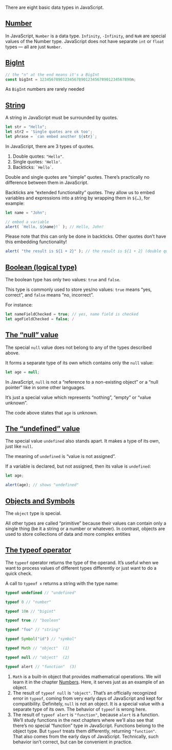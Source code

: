 
There are eight basic data types in JavaScript.

## [Number](https://javascript.info/types#number)

In JavaScript, `Number` is a data type. `Infinity`, `-Infinity`, and `NaN` are special values of the Number type. JavaScript does not have separate `int` or `float` types — all are just `Number`.


## [BigInt](https://javascript.info/types#bigint-type)

```javascript
// the "n" at the end means it's a BigInt
const bigInt = 1234567890123456789012345678901234567890n;
```

As `BigInt` numbers are rarely needed


## [String](https://javascript.info/types#string)

A string in JavaScript must be surrounded by quotes.

```javascript
let str = "Hello";
let str2 = 'Single quotes are ok too';
let phrase = `can embed another ${str}`;
```

In JavaScript, there are 3 types of quotes.

1. Double quotes: `"Hello"`.
2. Single quotes: `'Hello'`.
3. Backticks: `` `Hello` ``.

Double and single quotes are “simple” quotes. There’s practically no difference between them in JavaScript.

Backticks are “extended functionality” quotes. They allow us to embed variables and expressions into a string by wrapping them in `${…}`, for example:

[](https://javascript.info/types# "run")

[](https://javascript.info/types# "open in sandbox")

```javascript
let name = "John";

// embed a variable
alert( `Hello, ${name}!` ); // Hello, John!
```

Please note that this can only be done in backticks. Other quotes don’t have this embedding functionality!

```javascript
alert( "the result is ${1 + 2}" ); // the result is ${1 + 2} (double qu
```


## [Boolean (logical type)](https://javascript.info/types#boolean-logical-type)

The boolean type has only two values: `true` and `false`.

This type is commonly used to store yes/no values: `true` means “yes, correct”, and `false` means “no, incorrect”.

For instance:

```javascript
let nameFieldChecked = true; // yes, name field is checked
let ageFieldChecked = false; /
```

## [The “null” value](https://javascript.info/types#the-null-value)

The special `null` value does not belong to any of the types described above.

It forms a separate type of its own which contains only the `null` value:

```javascript
let age = null;
```

In JavaScript, `null` is not a “reference to a non-existing object” or a “null pointer” like in some other languages.

It’s just a special value which represents “nothing”, “empty” or “value unknown”.

The code above states that `age` is unknown.


## [The “undefined” value](https://javascript.info/types#the-undefined-value)

The special value `undefined` also stands apart. It makes a type of its own, just like `null`.

The meaning of `undefined` is “value is not assigned”.

If a variable is declared, but not assigned, then its value is `undefined`:

[](https://javascript.info/types# "run")

[](https://javascript.info/types# "open in sandbox")

```javascript
let age;

alert(age); // shows "undefined"
```

## [Objects and Symbols](https://javascript.info/types#objects-and-symbols)

The `object` type is special.

All other types are called “primitive” because their values can contain only a single thing (be it a string or a number or whatever). In contrast, objects are used to store collections of data and more complex entities


## [The typeof operator](https://javascript.info/types#type-typeof)

The `typeof` operator returns the type of the operand. It’s useful when we want to process values of different types differently or just want to do a quick check.

A call to `typeof x` returns a string with the type name:

```javascript
typeof undefined // "undefined"

typeof 0 // "number"

typeof 10n // "bigint"

typeof true // "boolean"

typeof "foo" // "string"

typeof Symbol("id") // "symbol"

typeof Math // "object"  (1)

typeof null // "object"  (2)

typeof alert // "function"  (3)
```

1. `Math` is a built-in object that provides mathematical operations. We will learn it in the chapter [Numbers](https://javascript.info/number). Here, it serves just as an example of an object.
2. The result of `typeof null` is `"object"`. That’s an officially recognized error in `typeof`, coming from very early days of JavaScript and kept for compatibility. Definitely, `null` is not an object. It is a special value with a separate type of its own. The behavior of `typeof` is wrong here.
3. The result of `typeof alert` is `"function"`, because `alert` is a function. We’ll study functions in the next chapters where we’ll also see that there’s no special “function” type in JavaScript. Functions belong to the object type. But `typeof` treats them differently, returning `"function"`. That also comes from the early days of JavaScript. Technically, such behavior isn’t correct, but can be convenient in practice.